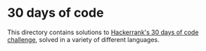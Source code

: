 # 30 days of code

This directory contains solutions to [Hackerrank's 30 days of code challenge](https://www.hackerrank.com/domains/tutorials/30-days-of-code), solved in a variety of different languages.